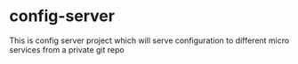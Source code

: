 # config-server

This is config server project which will serve configuration to different micro services from a private git repo